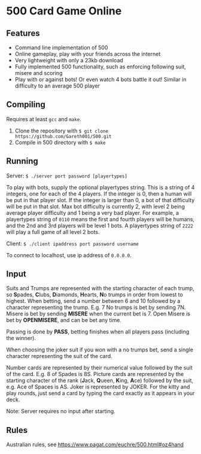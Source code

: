 500 Card Game Online
=======

## Features
* Command line implementation of 500
* Online gameplay, play with your friends across the internet
* Very lightweight with only a 23kb download
* Fully implemented 500 functionality, such as enforcing following suit, misere and scoring
* Play with or against bots! Or even watch 4 bots battle it out! Similar in difficulty to an average 500 player


## Compiling
Requires at least `gcc` and `make`.
1. Clone the repository with `$ git clone https://github.com/Gareth001/500.git`
3. Compile in 500 directory with `$ make`

## Running
Server: `$ ./server port password [playertypes]`

To play with bots, supply the optional playertypes string. This is a string of 4 integers, one for each of the 4 players. If the integer is 0, then a human will be put in that player slot. If the integer is larger than 0, a bot of that difficulty will be put in that slot. Max bot difficulty is currently 2, with level 2 being average player difficulty and 1 being a very bad player. For example, a playertypes string of `0110` means the first and fourth players will be humans, and the 2nd and 3rd players will be level 1 bots. A playertypes string of `2222` will play a full game of all level 2 bots.

Client: `$ ./client ipaddress port password username`

To connect to localhost, use ip address of `0.0.0.0`.

## Input
Suits and Trumps are represented with the starting character of each trump, so **S**pades, **C**lubs, **D**iamonds, **H**earts, **N**o trumps in order from lowest to highest.
When betting, send a number between 6 and 10 followed by a character representing the trump. E.g. 7 No trumps is bet by sending 7N. Misere is bet by sending **MISERE** when the current bet is 7. Open Misere is bet by **OPENMISERE**, and can be bet any time.

Passing is done by **PASS**, betting finishes when all players pass (including the winner).

When choosing the joker suit if you won with a no trumps bet, send a single character representing the suit of the card.

Number cards are represented by their numerical value followed by the suit of the card. E.g. 8 of Spades is 8S.
Picture cards are represented by the starting character of the rank (**J**ack, **Q**ueen, **K**ing, **A**ce) followed by the suit, e.g. Ace of Spaces is AS.
Joker is represented by JOKER.
For the kitty and play rounds, just send a card by typing the card exactly as it appears in your deck.

Note: Server requires no input after starting.
## Rules
Australian rules, see https://www.pagat.com/euchre/500.html#oz4hand
